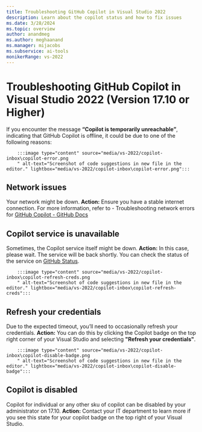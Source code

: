 ```yaml
---
title: Troubleshooting GitHub Copilot in Visual Studio 2022
description: Learn about the copilot status and how to fix issues
ms.date: 3/28/2024
ms.topic: overview 
author: anandmeg
ms.author: meghaanand
ms.manager: mijacobs
ms.subservice: ai-tools
monikerRange: vs-2022
---
```


# Troubleshooting GitHub Copilot in Visual Studio 2022 (Version 17.10 or Higher)
If you encounter the message **“Copilot is temporarily unreachable”**, indicating that GitHub Copilot is offline, it could be due to one of the following reasons:

        :::image type="content" source="media/vs-2022/copilot-inbox\copilot-error.png
        " alt-text="Screenshot of code suggestions in new file in the editor." lightbox="media/vs-2022/copilot-inbox\copilot-error.png":::

## Network issues
Your network might be down.
**Action:** Ensure you have a stable internet connection. For more information, refer to - Troubleshooting network errors for [GitHub Copilot - GitHub Docs](https://docs.github.com/en/copilot/troubleshooting-github-copilot/troubleshooting-network-errors-for-github-copilot)


## Copilot service is unavailable
Sometimes, the Copilot service itself might be down.
**Action:** In this case, please wait. The service will be back shortly. You can check the status of the service on [GitHub Status](https://www.githubstatus.com/).


        :::image type="content" source="media/vs-2022/copilot-inbox\copilot-refresh-creds.png
        " alt-text="Screenshot of code suggestions in new file in the editor." lightbox="media/vs-2022/copilot-inbox\copilot-refresh-creds":::

## Refresh your credentials
Due to the expected timeout, you’ll need to occasionally refresh your credentials.
**Action:** You can do this by clicking the Copilot badge on the top right corner of your Visual Studio and selecting **"Refresh your credentials"**. 


        :::image type="content" source="media/vs-2022/copilot-inbox\copilot-disable-badge.png
        " alt-text="Screenshot of code suggestions in new file in the editor." lightbox="media/vs-2022/copilot-inbox\copilot-disable-badge":::

## Copilot is disabled
Copilot for individual or any other sku of copilot can be disabled by your administrator on 17.10.
**Action:** Contact your IT department to learn more if you see this state for your copilot badge on the top right of your Visual Studio.